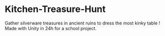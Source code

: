 Kitchen-Treasure-Hunt
=====================

Gather silverware treasures in ancient ruins to dress the most kinky table ! Made with Unity in 24h for a school project.
